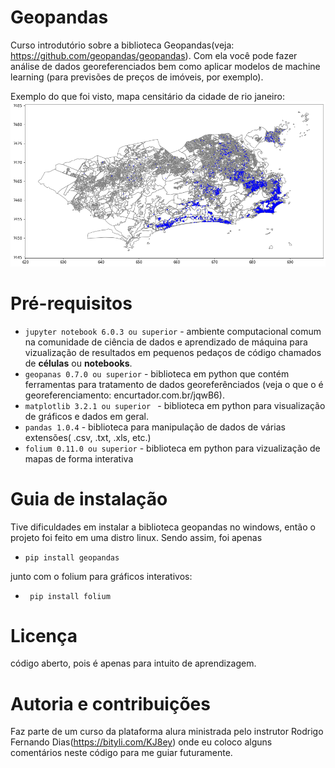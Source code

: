 # Geopandas
Curso introdutório sobre a biblioteca Geopandas(veja: https://github.com/geopandas/geopandas). Com ela você pode fazer 
análise de dados georeferenciados bem como aplicar modelos de machine learning (para previsões de preços de imóveis, por exemplo).

Exemplo do que foi visto, mapa censitário da cidade de rio janeiro:
![Mapa censitário da cidade de Rio Janeiro](06.Vizualizacoes/download.png)


# Pré-requisitos
* ```jupyter notebook 6.0.3 ou superior``` - ambiente computacional comum na comunidade de ciência de dados e aprendizado de máquina para vizualização de resultados
em pequenos pedaços de código chamados de **células** ou **notebooks**.
* ```geopanas 0.7.0 ou superior``` - biblioteca em python que contém ferramentas para tratamento 
de dados georeferênciados (veja o que o é georeferenciamento: encurtador.com.br/jqwB6).
* ```matplotlib 3.2.1 ou superior ``` - biblioteca em python para visualização de gráficos e dados em geral.
* ```pandas 1.0.4``` - biblioteca para manipulação de dados de várias extensões( .csv, .txt, .xls, etc.)
* ```folium 0.11.0 ou superior``` - biblioteca em python para vizualização de mapas de forma interativa

# Guia de instalação

Tive dificuldades em instalar a biblioteca geopandas no windows, então o projeto foi feito em uma distro linux. Sendo assim, foi apenas

* ```pip install geopandas```


junto com o folium para gráficos interativos:


* ``` pip install folium```

# Licença

código aberto, pois é apenas para intuito de aprendizagem.

# Autoria e contribuições

Faz parte de um curso da plataforma alura ministrada pelo instrutor Rodrigo Fernando Dias(https://bityli.com/KJ8ey) onde eu 
coloco alguns comentários neste código para me guiar futuramente.
